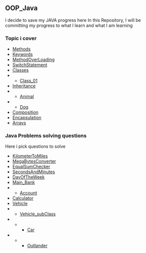 ## OOP_Java

I decide to save my JAVA progress here In this Repository, 
I will be committing my progress to what I learn and what I am learning


### Topic i cover


- [Methods](src/methods.java)
- [Keywords](src/keywords.java)
- [MethodOverLoading](src/MethodOverLoading.java) 
- [SwitchStatement](src/SwitchStatement.java)
- [Classes]()
- - [Class_01](src/Classes/Class_01.java)
- [Inheritance](src/Classes/Inheritance.java) 
- - [Animal](src/Classes/Animal.java)
- - [Dog](src/Classes/Dog.java)
- [Composition](src/OOPPart2/Composition.java)
- [Encapsulation](src/OOPPart2/Encapsulation.java)
- [Arrays](src/Arrays/MainArrays.java)




### Java Problems solving questions
Here i pick questions to solve

- [KilometerToMiles](src/JavaProblems/KilometerToMiles.java)
- [MegaBytesConverter](src/JavaProblems/MegaBytesConverter.java)
- [EqualSumChecker](src/JavaProblems/EqualSumChecker.java)
- [SecondsAndMinutes](src/JavaProblems/SecondsAndMinutes.java)
- [DayOfTheWeek](src/JavaProblems/DayOfTheWeek.java)
- [Main_Bank](src/JavaProblems/Main_Bank.java)
- - [Account](src/JavaProblems/Account.java)
- [Calculator](src/JavaProblems/calculator.java)
- [Vehicle](src/JavaProblems/Vehicle.java)
- - [Vehicle_subClass](src/JavaProblems/Vehicle_subClass.java)
- - - [Car](src/JavaProblems/Car.java)
- - - [Outlander](src/JavaProblems/Outlander.java)






